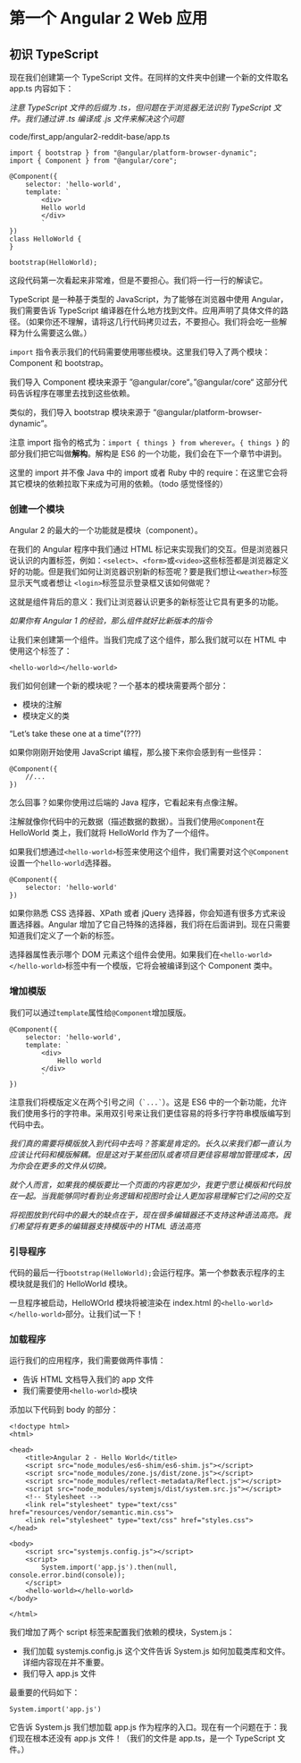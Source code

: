# 第一个 Angular 2 Web 应用
## 初识 TypeScript
现在我们创建第一个 TypeScript 文件。在同样的文件夹中创建一个新的文件取名 app.ts 内容如下：

*注意 TypeScript 文件的后缀为 .ts，但问题在于浏览器无法识别 TypeScript 文件。我们通过讲 .ts 编译成 .js 文件来解决这个问题*

code/first_app/angular2-reddit-base/app.ts

```
import { bootstrap } from "@angular/platform-browser-dynamic";
import { Component } from "@angular/core";

@Component({
	selector: 'hello-world',
	template: `
		<div>
		Hello world
		</div>
		`
})
class HelloWorld {
}

bootstrap(HelloWorld);
```

这段代码第一次看起来非常难，但是不要担心。我们将一行一行的解读它。

TypeScript 是一种基于类型的 JavaScript，为了能够在浏览器中使用 Angular，我们需要告诉 TypeScript 编译器在什么地方找到文件。应用声明了具体文件的路径。（如果你还不理解，请将这几行代码拷贝过去，不要担心。我们将会吃一些解释为什么需要这么做。）

`import` 指令表示我们的代码需要使用哪些模块。这里我们导入了两个模块：Component 和 bootstrap。

我们导入 Component 模块来源于 ”@angular/core“。”@angular/core“ 这部分代码告诉程序在哪里去找到这些依赖。

类似的，我们导入 bootstrap 模块来源于 “@angular/platform-browser-dynamic”。

注意 import 指令的格式为：`import { things } from wherever`。`{ things }` 的部分我们把它叫做**解构**。解构是 ES6 的一个功能，我们会在下一个章节中讲到。

这里的 import 并不像 Java 中的 import 或者 Ruby 中的 require：在这里它会将其它模块的依赖拉取下来成为可用的依赖。（todo 感觉怪怪的）

### 创建一个模块
Angular 2 的最大的一个功能就是模块（component）。

在我们的 Angular 程序中我们通过 HTML 标记来实现我们的交互。但是浏览器只说认识的内置标签，例如：`<select>`、`<form>`或`<video>`这些标签都是浏览器定义好的功能。但是我们如何让浏览器识别新的标签呢？要是我们想让`<weather>`标签显示天气或者想让 `<login>`标签显示登录框又该如何做呢？

这就是组件背后的意义：我们让浏览器认识更多的新标签让它具有更多的功能。

*如果你有 Angular 1 的经验，那么组件就好比新版本的指令*

让我们来创建第一个组件。当我们完成了这个组件，那么我们就可以在 HTML 中使用这个标签了：

```
<hello-world></hello-world>
```

我们如何创建一个新的模块呢？一个基本的模块需要两个部分：

* 模块的注解
* 模块定义的类

“Let’s take these one at a time”(???)

如果你刚刚开始使用 JavaScript 编程，那么接下来你会感到有一些怪异：

```
@Component({
	//...
})
```

怎么回事？如果你使用过后端的 Java 程序，它看起来有点像注解。

注解就像你代码中的元数据（描述数据的数据）。当我们使用`@Component`在 HelloWorld 类上，我们就将 HelloWorld 作为了一个组件。

如果我们想通过`<hello-world>`标签来使用这个组件，我们需要对这个`@Component`设置一个`hello-world`选择器。

```
@Component({
	selector: 'hello-world'
})
```

如果你熟悉 CSS 选择器、XPath 或者 jQuery 选择器，你会知道有很多方式来设置选择器。Angular 增加了它自己特殊的选择器，我们将在后面讲到。现在只需要知道我们定义了一个新的标签。

选择器属性表示哪个 DOM 元素这个组件会使用。如果我们在`<hello-world></hello-world>`标签中有一个模版，它将会被编译到这个 Component 类中。

### 增加模版
我们可以通过`template`属性给`@Component`增加膜版。

```
@Component({
	selector: 'hello-world',
	template: `
		<div>
			Hello world
		</div>
		`
})
```

注意我们将模版定义在两个引号之间（``` `...` ```）。这是 ES6 中的一个新功能，允许我们使用多行的字符串。采用双引号来让我们更佳容易的将多行字符串模版编写到代码中去。

*我们真的需要将模版放入到代码中去吗？答案是肯定的。长久以来我们都一直认为应该让代码和模版解耦。但是这对于某些团队或者项目更佳容易增加管理成本，因为你会在更多的文件从切换。*

*就个人而言，如果我的模版要比一个页面的内容更加少，我更宁愿让模版和代码放在一起。当我能够同时看到业务逻辑和视图时会让人更加容易理解它们之间的交互*

*将视图放到代码中的最大的缺点在于，现在很多编辑器还不支持这种语法高亮。我们希望将有更多的编辑器支持模版中的 HTML 语法高亮*

### 引导程序
代码的最后一行`bootstrap(HelloWorld);`会运行程序。第一个参数表示程序的主模块就是我们的 HelloWorld 模块。

一旦程序被启动，HelloWOrld 模块将被渲染在 index.html 的`<hello-world></hello-world>`部分。让我们试一下！

### 加载程序
运行我们的应用程序，我们需要做两件事情：

* 告诉 HTML 文档导入我们的 app 文件
* 我们需要使用`<hello-world>`模块

添加以下代码到 body 的部分：

```
<!doctype html>
<html>

<head>
    <title>Angular 2 - Hello World</title>
    <script src="node_modules/es6-shim/es6-shim.js"></script>
    <script src="node_modules/zone.js/dist/zone.js"></script>
    <script src="node_modules/reflect-metadata/Reflect.js"></script>
    <script src="node_modules/systemjs/dist/system.src.js"></script>
    <!-- Stylesheet -->
    <link rel="stylesheet" type="text/css" href="resources/vendor/semantic.min.css">
    <link rel="stylesheet" type="text/css" href="styles.css">
</head>

<body>
    <script src="systemjs.config.js"></script>
    <script>
    	System.import('app.js').then(null, console.error.bind(console));
    </script>
    <hello-world></hello-world>
</body>

</html>
```

我们增加了两个 script 标签来配置我们依赖的模块，System.js：

* 我们加载 systemjs.config.js 这个文件告诉 System.js 如何加载类库和文件。详细内容现在并不重要。
* 我们导入 app.js 文件

最重要的代码如下：

```
System.import('app.js')
```

它告诉 System.js 我们想加载 app.js 作为程序的入口。现在有一个问题在于：我们现在根本还没有 app.js 文件！（我们的文件是 app.ts，是一个 TypeScript 文件。）





